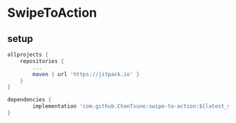 # SwipeToAction

## setup

```groovy
allprojects {
    repositories {
        ...
        maven { url 'https://jitpack.io' }
    }
}
```

```groovy
dependencies {
        implementation 'com.github.ChanTsune:swipe-to-action:${latest_version}'
}
```
